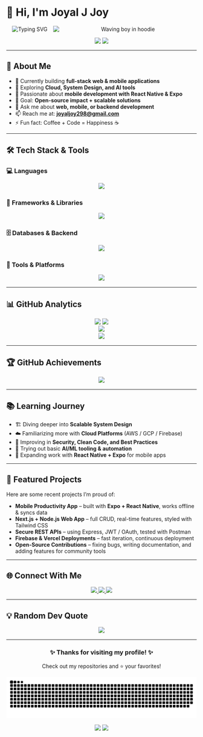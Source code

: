# 👋 Hi, I'm Joyal J Joy  

<div align="center">
  <!-- Replace this src with your chosen GIF URL -->
  <img align="right" alt="Waving boy in hoodie" width="380" src="https://your-gif-url-here.gif">
  <img src="https://readme-typing-svg.herokuapp.com?font=Fira+Code&size=32&duration=2800&pause=2000&color=00F5D4&center=true&vCenter=true&width=940&lines=Software+Developer;Full+Stack+Engineer;Mobile+App+Creator;Always+Learning+%26+Building" alt="Typing SVG" />
</div>

<p align="center">
  <img src="https://komarev.com/ghpvc/?username=JoyalJJoy&color=blueviolet&style=flat-square&label=Profile+Views" />
  <img src="https://img.shields.io/github/followers/JoyalJJoy?style=flat-square&color=blue" />
</p>

---

## 🚀 About Me  

- 🔭 Currently building **full-stack web & mobile applications**  
- 🌱 Exploring **Cloud, System Design, and AI tools**  
- 📱 Passionate about **mobile development with React Native & Expo**  
- 🎯 Goal: **Open-source impact + scalable solutions**  
- 💬 Ask me about **web, mobile, or backend development**  
- 📫 Reach me at: **joyaljoy298@gmail.com**  
- ⚡ Fun fact: Coffee + Code = Happiness ☕  

---

## 🛠️ Tech Stack & Tools  

### 💻 Languages  
<p align="center">
  <img src="https://skillicons.dev/icons?i=html,css,js,ts,python,java,cpp,c" />
</p>

### 🚀 Frameworks & Libraries  
<p align="center">
  <img src="https://skillicons.dev/icons?i=react,nextjs,nodejs,express,tailwind,bootstrap,reactnative,expo" />
</p>

### 🗄️ Databases & Backend  
<p align="center">
  <img src="https://skillicons.dev/icons?i=mysql,mongodb,postgresql,firebase" />
</p>

### 🔧 Tools & Platforms  
<p align="center">
  <img src="https://skillicons.dev/icons?i=git,github,vscode,postman,docker,figma,vercel" />
</p>

---

## 📊 GitHub Analytics  

<div align="center">
  <img height="180em" src="https://github-readme-stats.vercel.app/api?username=JoyalJJoy&show_icons=true&theme=radical&include_all_commits=true&count_private=true&hide_border=true" />
  <img height="180em" src="https://github-readme-stats.vercel.app/api/top-langs/?username=JoyalJJoy&layout=compact&theme=radical&hide_border=true" />
</div>

<div align="center">
  <img src="https://streak-stats.demolab.com?user=JoyalJJoy&theme=radical&hide_border=true" />
</div>

<div align="center">
  <img src="https://github-readme-activity-graph.vercel.app/graph?username=JoyalJJoy&theme=radical&hide_border=true" />
</div>

---

## 🏆 GitHub Achievements  

<div align="center">
  <img src="https://github-profile-trophy.vercel.app/?username=JoyalJJoy&theme=radical&no-frame=true&column=7" />
</div>

---

## 📚 Learning Journey

- 🏗️ Diving deeper into **Scalable System Design**  
- ☁️ Familiarizing more with **Cloud Platforms** (AWS / GCP / Firebase)  
- 🔐 Improving in **Security, Clean Code, and Best Practices**  
- 🤖 Trying out basic **AI/ML tooling & automation**  
- 📱 Expanding work with **React Native + Expo** for mobile apps  

---

## 🚀 Featured Projects

Here are some recent projects I’m proud of:

- **Mobile Productivity App** – built with **Expo + React Native**, works offline & syncs data  
- **Next.js + Node.js Web App** – full CRUD, real-time features, styled with Tailwind CSS  
- **Secure REST APIs** – using Express, JWT / OAuth, tested with Postman  
- **Firebase & Vercel Deployments** – fast iteration, continuous deployment  
- **Open-Source Contributions** – fixing bugs, writing documentation, and adding features for community tools  

---

## 🌐 Connect With Me  

<div align="center">
  <a href="https://www.linkedin.com/in/joyal-j-joy-410284286">
    <img src="https://img.shields.io/badge/LinkedIn-0077B5?style=for-the-badge&logo=linkedin&logoColor=white" />
  </a>
  <a href="mailto:joyaljoy298@gmail.com">
    <img src="https://img.shields.io/badge/Gmail-D14836?style=for-the-badge&logo=gmail&logoColor=white" />
  </a>
  <a href="https://github.com/JoyalJJoy">
    <img src="https://img.shields.io/badge/GitHub-000?style=for-the-badge&logo=github&logoColor=white" />
  </a>
</div>

---

## 💡 Random Dev Quote  

<div align="center">
  <img src="https://quotes-github-readme.vercel.app/api?type=horizontal&theme=radical" />
</div>

---

<div align="center">
  <h3>✨ Thanks for visiting my profile! ✨</h3>
  <p>Check out my repositories and ⭐ your favorites!</p>
  
  <img src="https://raw.githubusercontent.com/platane/snk/output/github-contribution-grid-snake.svg" />
  
  <p>
    <img src="https://forthebadge.com/images/badges/built-with-love.svg" />
    <img src="https://forthebadge.com/images/badges/powered-by-coffee.svg" />
  </p>
</div>

